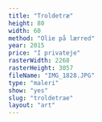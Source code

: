 ```yaml
---
title: "Troldetræ"
height: 80
width: 60
method: "Olie på lærred"
year: 2015
price: "I privateje"
rasterWidth: 2268
rasterHeight: 3057
fileName: "IMG_1828.JPG"
type: "maleri"
show: "yes"
slug: "troldetrae"
layout: "art"
---
```

